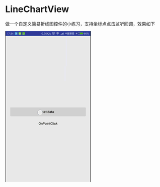 # LineChartView

做一个自定义简易折线图控件的小练习，支持坐标点点击监听回调，效果如下

![image](https://github.com/MonkeyMushroom/LineChartView/raw/master/1.gif)

